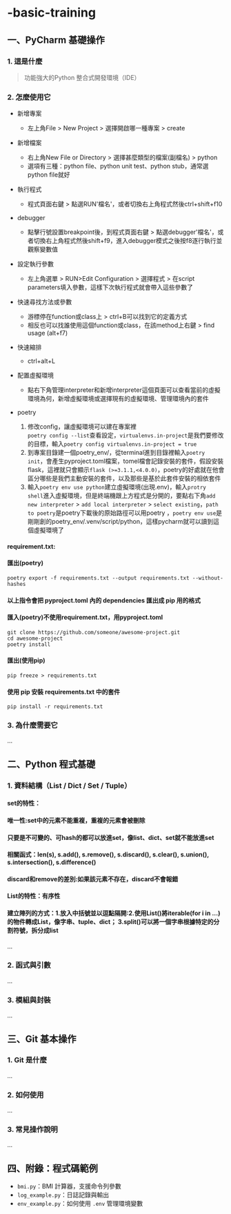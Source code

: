 # <name>-basic-training

## 一、PyCharm 基礎操作

### 1. 這是什麼

>功能強大的Python 整合式開發環境（IDE）

### 2. 怎麼使用它

* 新增專案  
  * 左上角File > New Project > 選擇開啟哪一種專案 > create

* 新增檔案
  * 右上角New File or Directory > 選擇甚麼類型的檔案(副檔名) > python
  * 選項有三種：python file、python unit test、python stub，通常選python file就好

* 執行程式
  * 程式頁面右鍵 > 點選RUN'檔名'，或者切換右上角程式然後ctrl+shift+f10

* debugger
  * 點擊行號設置breakpoint後，到程式頁面右鍵 > 點選debugger'檔名'，或者切換右上角程式然後shift+f9，進入debugger模式之後按f8逐行執行並觀察變數值

* 設定執行參數
  * 左上角選單 > RUN>Edit Configuration > 選擇程式 > 在script parameters填入參數，這樣下次執行程式就會帶入這些參數了

* 快速尋找方法或參數
  * 游標停在function或class上 > ctrl+B可以找到它的定義方式
  * 相反也可以找誰使用這個function或class，在該method上右鍵 > find usage (alt+f7)

* 快速縮排
  * ctrl+alt+L

* 配置虛擬環境
  * 點右下角管理interpreter和新增interpreter這個頁面可以查看當前的虛擬環境為何，新增虛擬環境或選擇現有的虛擬環境、管理環境內的套件
* poetry
  1. 修改config，讓虛擬環境可以建在專案裡  
  `poetry config --list`查看設定，`virtualenvs.in-project`是我們要修改的目標，輸入`poetry config virtualenvs.in-project = true`
  2. 到專案目錄建一個poetry_env/，從terminal進到目錄裡輸入`poetry init`，會產生pyproject.toml檔案，tomel檔會記錄安裝的套件，假設安裝flask，這裡就只會顯示`flask (>=3.1.1,<4.0.0)`，poetry的好處就在他會區分哪些是我們主動安裝的套件，以及那些是基於此套件安裝的相依套件
  3. 輸入`poetry env use python`建立虛擬環境(出現.env)，輸入`protry shell`進入虛擬環境，但是終端機跟上方程式是分開的，要點右下角`add new interpreter` > `add local interpreter` > `select existing`，`path to poetry`是poetry下載後的原始路徑可以用poetry ，`poetry env use`是剛剛創的poetry_env/.venv/script/python，這樣pycharm就可以讀到這個虛擬環境了
#### requirement.txt:
#### 匯出(poetry)
`poetry export -f requirements.txt --output requirements.txt --without-hashes`
#### 以上指令會把 pyproject.toml 內的 dependencies 匯出成 pip 用的格式
#### 匯入(poetry)不使用requirement.txt，用pyproject.toml
`git clone https://github.com/someone/awesome-project.git`  
`cd awesome-project`  
`poetry install`
#### 匯出(使用pip)
`pip freeze > requirements.txt`
#### 使用 pip 安裝 requirements.txt 中的套件
`pip install -r requirements.txt`

### 3. 為什麼需要它

...

## 二、Python 程式基礎

### 1. 資料結構（List / Dict / Set / Tuple）
#### set的特性：
#### 唯一性:set中的元素不能重複，重複的元素會被刪除
#### 只要是不可變的、可hash的都可以放進set，像list、dict、set就不能放進set
#### 相關函式：len(s), s.add(), s.remove(), s.discard(), s.clear(), s.union(), s.intersection(), s.difference()
#### discard和remove的差別:如果該元素不存在，discard不會報錯

#### List的特性：有序性
#### 建立陣列的方式：1.放入中括號並以逗點隔開:2.使用List()將iterable(for i in ...)的物件轉成List，像字串、tuple、dict； 3.split()可以將一個字串根據特定的分割符號，拆分成list
...

### 2. 函式與引數

...

### 3. 模組與封裝

...

## 三、Git 基本操作

### 1. Git 是什麼

...

### 2. 如何使用

...

### 3. 常見操作說明

...

## 四、附錄：程式碼範例

- `bmi.py`：BMI 計算器，支援命令列參數
- `log_example.py`：日誌記錄與輸出
- `env_example.py`：如何使用 `.env` 管理環境變數


